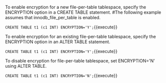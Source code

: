 To enable encryption for a new file-per-table tablespace, specify the ENCRYPTION option in a CREATE TABLE statement. 
 #The following example assumes that innodb_file_per_table is enabled.

`CREATE TABLE t1 (c1 INT) ENCRYPTION='Y';`{{execute}} 

To enable encryption for an existing file-per-table tablespace, specify the ENCRYPTION option in an ALTER TABLE statement.

`CREATE TABLE t1 (c1 INT) ENCRYPTION='Y';`{{execute}} 

To disable encryption for file-per-table tablespace, set ENCRYPTION='N' using ALTER TABLE.

`CREATE TABLE t1 (c1 INT) ENCRYPTION='N';`{{execute}} 
